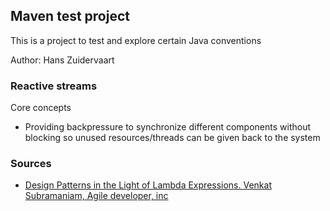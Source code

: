 ## Maven test project

This is a project to test and explore certain Java conventions

Author: Hans Zuidervaart

### Reactive streams
Core concepts
- Providing backpressure to synchronize different components without blocking so unused resources/threads can be given back to the system

### Sources
- [Design Patterns in the Light of Lambda Expressions. Venkat Subramaniam, Agile developer, inc](https://www.youtube.com/watch?v=WN9kgdSVhDo)
